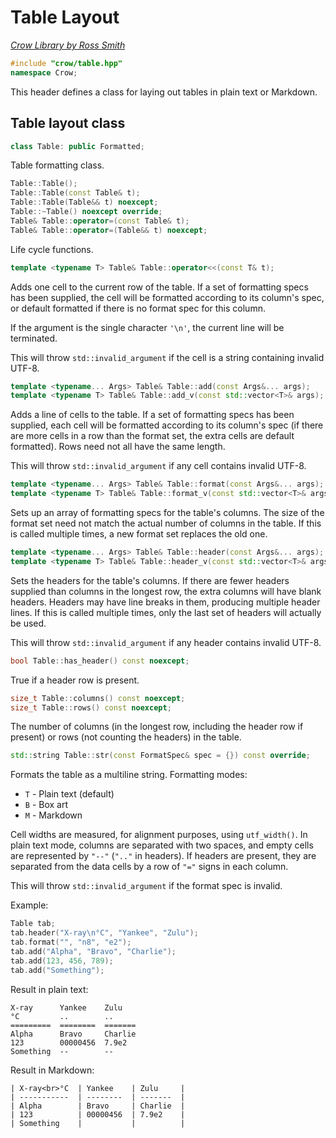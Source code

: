 # Table Layout

_[Crow Library by Ross Smith](index.html)_

```c++
#include "crow/table.hpp"
namespace Crow;
```

This header defines a class for laying out tables in plain text or Markdown.

## Table layout class

```c++
class Table: public Formatted;
```

Table formatting class.

```c++
Table::Table();
Table::Table(const Table& t);
Table::Table(Table&& t) noexcept;
Table::~Table() noexcept override;
Table& Table::operator=(const Table& t);
Table& Table::operator=(Table&& t) noexcept;
```

Life cycle functions.

```c++
template <typename T> Table& Table::operator<<(const T& t);
```

Adds one cell to the current row of the table. If a set of formatting specs
has been supplied, the cell will be formatted according to its column's spec,
or default formatted if there is no format spec for this column.

If the argument is the single character `'\n'`, the current line will be
terminated.

This will throw `std::invalid_argument` if the cell is a string containing
invalid UTF-8.

```c++
template <typename... Args> Table& Table::add(const Args&... args);
template <typename T> Table& Table::add_v(const std::vector<T>& args);
```

Adds a line of cells to the table. If a set of formatting specs has been
supplied, each cell will be formatted according to its column's spec (if there
are more cells in a row than the format set, the extra cells are default
formatted). Rows need not all have the same length.

This will throw `std::invalid_argument` if any cell contains invalid UTF-8.

```c++
template <typename... Args> Table& Table::format(const Args&... args);
template <typename T> Table& Table::format_v(const std::vector<T>& args);
```

Sets up an array of formatting specs for the table's columns. The size of the
format set need not match the actual number of columns in the table. If this
is called multiple times, a new format set replaces the old one.

```c++
template <typename... Args> Table& Table::header(const Args&... args);
template <typename T> Table& Table::header_v(const std::vector<T>& args);
```

Sets the headers for the table's columns. If there are fewer headers supplied
than columns in the longest row, the extra columns will have blank headers.
Headers may have line breaks in them, producing multiple header lines. If
this is called multiple times, only the last set of headers will actually be
used.

This will throw `std::invalid_argument` if any header contains invalid UTF-8.

```c++
bool Table::has_header() const noexcept;
```

True if a header row is present.

```c++
size_t Table::columns() const noexcept;
size_t Table::rows() const noexcept;
```

The number of columns (in the longest row, including the header row if
present) or rows (not counting the headers) in the table.

```c++
std::string Table::str(const FormatSpec& spec = {}) const override;
```

Formats the table as a multiline string. Formatting modes:

* `T` - Plain text (default)
* `B` - Box art
* `M` - Markdown

Cell widths are measured, for alignment purposes, using `utf_width()`. In
plain text mode, columns are separated with two spaces, and empty cells are
represented by `"--"` (`".."` in headers). If headers are present, they are
separated from the data cells by a row of `"="` signs in each column.

This will throw `std::invalid_argument` if the format spec is invalid.

Example:

```c++
Table tab;
tab.header("X-ray\n°C", "Yankee", "Zulu");
tab.format("", "n8", "e2");
tab.add("Alpha", "Bravo", "Charlie");
tab.add(123, 456, 789);
tab.add("Something");
```

Result in plain text:

```
X-ray      Yankee    Zulu
°C         ..        ..
=========  ========  =======
Alpha      Bravo     Charlie
123        00000456  7.9e2
Something  --        --
```

Result in Markdown:

```
| X-ray<br>°C  | Yankee    | Zulu     |
| -----------  | --------  | -------  |
| Alpha        | Bravo     | Charlie  |
| 123          | 00000456  | 7.9e2    |
| Something    |           |          |
```
